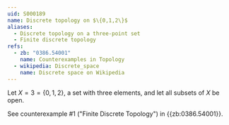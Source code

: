```yaml
---
uid: S000189
name: Discrete topology on $\{0,1,2\}$
aliases:
  - Discrete topology on a three-point set
  - Finite discrete topology
refs:
  - zb: "0386.54001"
    name: Counterexamples in Topology
  - wikipedia: Discrete_space
    name: Discrete space on Wikipedia
---
```


Let $X=3=\{0,1,2\}$, a set with three elements, and
let all subsets of $X$ be open.

See counterexample #1 ("Finite Discrete Topology")
in {{zb:0386.54001}}.
